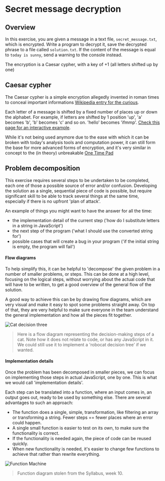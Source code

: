 # Secret message decryption

## Overview
In this exercise, you are given a message in a text file, `secret_message.txt`, which is encrypted. Write a program to decrypt it, save the decrypted phrase to a file called `solution.txt`. If the content of the message is equal to `today is sunny`, send a warning to the console instead.

The encryption is a Caesar cypher, with a key of +1 (all letters shifted up by one)

## Caesar cypher
The Caesar cypher is a simple encryption allegedly invented in roman times to conceal important informations [Wikipedia entry for the curious](https://en.wikipedia.org/wiki/Caesar_cipher).

Each letter of a message is shifted by a fixed number of places up or down the alphabet. For example, if letters are shifted by 1 position 'up',
'a' becomes 'b', 'b' becomes 'c' and so on. 'hello' becomes 'ifmmp'. [Check this page for an interactive example](https://planetcalc.com/1434/).

While it's not being used anymore due to the ease with which it can be broken with today's analysis tools and computation power, it can still form the base for more advanced forms of encryption, and it's very similar in concept to the (in theory) unbreakable [One Time Pad](https://en.wikipedia.org/wiki/One-time_pad)



## Problem decomposition
This exercise requires several steps to be undertaken to be completed, each one of those a possible source of error and/or confusion. Developing the solution as a single, sequential piece of code is possible, but require significant skill to be able to track several things at the same time, especially if there is no upfront 'plan of attack'.

An example of things you might want to have the answer for all the time:
* the implementation detail of the current step ('how do I substitute letters in a string in JavaScript')
* the next step of the program ('what I should use the converted string for')
* possible cases that will create a bug in your program ('if the initial string is empty, the program will fail')

#### Flow diagrams
To help simplify this, it can be helpful to 'decompose' the given problem in a number of smaller problems, or steps. This can be done at a high level, focusing on the logical steps, without worrying about the actual code that will have to be written, to get a good overview of the general flow of the solution.

A good way to achieve this can be by drawing flow diagrams, which are very visual and make it easy to spot some problems straight away. On top of that, they are very helpful to make sure everyone in the team understand the general implementation and how all the pieces fit together.

![Cat decision three](https://laughingsquid.com/wp-content/uploads/cat-decision.jpg)
> Here is a flow diagram representing the decision-making steps of a cat. Note how it does not relate to code, or has any JavaScript in it. We could still use it to implement a 'robocat decision tree' if we wanted.


#### Implementation details
Once the problem has been decomposed in smaller pieces, we can focus on implementing those steps in actual JavaScript, one by one. This is what we would call 'implementation details'.

Each step can be translated into a function, where an input comes in, an output goes out, ready to be used by something else.
There are several advantages to such an approach:
* The function does a single, simple, transformation, like filtering an array or transforming a string. Fewer steps == fewer places where an error could happen.
* A single small function is easier to test on its own, to make sure the functionality is correct.
* If the functionality is needed again, the piece of code can be reused quickly.
* When new functionality is needed, it's easier to change few functions to achieve that rather than rewrite everything.


![Function Machine](https://codeyourfuture.github.io/syllabus-master/js-core-3/assets/function-diagram.png)
> Function diagram stolen from the Syllabus, week 10.
